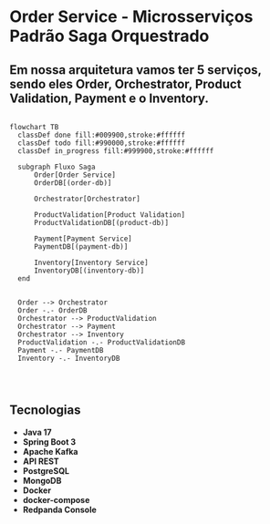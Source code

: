 # Order Service - Microsserviços Padrão Saga Orquestrado
## Em nossa arquitetura vamos ter 5 serviços, sendo eles Order, Orchestrator, Product Validation, Payment e o Inventory.

```mermaid

flowchart TB
  classDef done fill:#009900,stroke:#ffffff
  classDef todo fill:#990000,stroke:#ffffff
  classDef in_progress fill:#999900,stroke:#ffffff
  
  subgraph Fluxo Saga 
      Order[Order Service]
      OrderDB[(order-db)]
      
      Orchestrator[Orchestrator]
      
      ProductValidation[Product Validation]
      ProductValidationDB[(product-db)]
      
      Payment[Payment Service]
      PaymentDB[(payment-db)]
      
      Inventory[Inventory Service]
      InventoryDB[(inventory-db)]
  end


  Order --> Orchestrator
  Order -.- OrderDB
  Orchestrator --> ProductValidation
  Orchestrator --> Payment
  Orchestrator --> Inventory
  ProductValidation -.- ProductValidationDB
  Payment -.- PaymentDB
  Inventory -.- InventoryDB
  
  


```

## Tecnologias
* **Java 17**
* **Spring Boot 3**
* **Apache Kafka**
* **API REST**
* **PostgreSQL**
* **MongoDB**
* **Docker**
* **docker-compose**
* **Redpanda Console**


